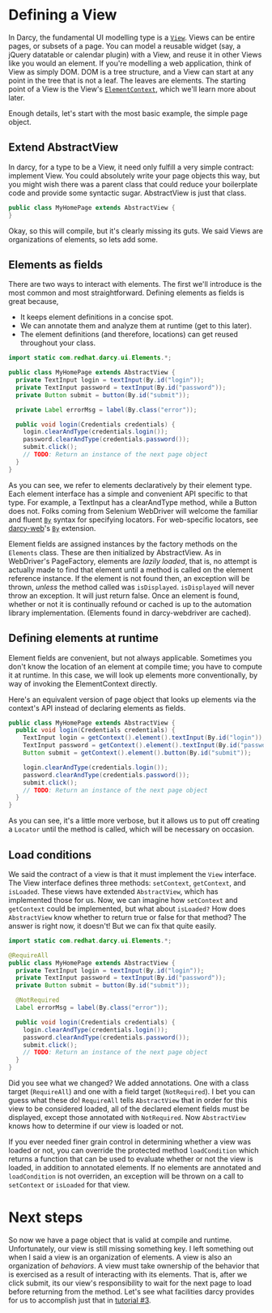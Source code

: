 # Defining a View

In Darcy, the fundamental UI modelling type is a [```View```][1]. Views can be entire pages, or subsets of a page. You can model a reusable widget (say, a jQuery datatable or calendar plugin) with a View, and reuse it in other Views like you would an element. If you're modelling a web application, think of View as simply DOM. DOM is a tree structure, and a View can start at any point in the tree that is not a leaf. The leaves are elements. The starting point of a View is the View's [```ElementContext```][4], which we'll learn more about later.

Enough details, let's start with the most basic example, the simple page object.

## Extend AbstractView
In darcy, for a type to be a View, it need only fulfill a very simple contract: implement View. You could absolutely write your page objects this way, but you might wish there was a parent class that could reduce your boilerplate code and provide some syntactic sugar. AbstractView is just that class.

```java
public class MyHomePage extends AbstractView {
}
```

Okay, so this will compile, but it's clearly missing its guts. We said Views are organizations of elements, so lets add some.

## Elements as fields
There are two ways to interact with elements. The first we'll introduce is the most common and most straightforward. Defining elements as fields is great because,

* It keeps element definitions in a concise spot.
* We can annotate them and analyze them at runtime (get to this later).
* The element definitions (and therefore, locations) can get reused throughout your class.

```java
import static com.redhat.darcy.ui.Elements.*;

public class MyHomePage extends AbstractView {
  private TextInput login = textInput(By.id("login"));
  private TextInput password = textInput(By.id("password"));
  private Button submit = button(By.id("submit"));

  private Label errorMsg = label(By.class("error"));

  public void login(Credentials credentials) {
    login.clearAndType(credentials.login());
    password.clearAndType(credentials.password());
    submit.click();
    // TODO: Return an instance of the next page object
  }
}
```

As you can see, we refer to elements declaratively by their element type. Each element interface has a simple and convenient API specific to that type. For example, a TextInput has a clearAndType method, while a Button does not. Folks coming from Selenium WebDriver will welcome the familiar and fluent [```By```][3] syntax for specifying locators. For web-specific locators, see [darcy-web][5]'s [```By```][6] extension.

Element fields are assigned instances by the factory methods on the ```Elements``` class. These are then initialized by AbstractView. As in WebDriver's PageFactory, elements are _lazily loaded_, that is, no attempt is actually made to find that element until a method is called on the element reference instance. If the element is not found then, an exception will be thrown, _unless_ the method called was ```isDisplayed```. ```isDisplayed``` will never throw an exception. It will just return false. Once an element is found, whether or not it is continually refound or cached is up to the automation library implementation. (Elements found in darcy-webdriver are cached).

## Defining elements at runtime
Element fields are convenient, but not always applicable. Sometimes you don't know the location of an element at compile time; you have to compute it at runtime. In this case, we will look up elements more conventionally, by way of invoking the ElementContext directly.

Here's an equivalent version of page object that looks up elements via the context's API instead of declaring elements as fields.

```java
public class MyHomePage extends AbstractView {
  public void login(Credentials credentials) {
    TextInput login = getContext().element().textInput(By.id("login"));
    TextInput password = getContext().element().textInput(By.id("password"));
    Button submit = getContext().element().button(By.id("submit"));

    login.clearAndType(credentials.login());
    password.clearAndType(credentials.password());
    submit.click();
    // TODO: Return an instance of the next page object
  }
}
```

As you can see, it's a little more verbose, but it allows us to put off creating a ```Locator``` until the method is called, which will be necessary on occasion.

## Load conditions
We said the contract of a view is that it must implement the ```View``` interface. The View interface defines three methods: ```setContext```, ```getContext```, and ```isLoaded```. These views have extended ```AbstractView```, which has implemented those for us. Now, we can imagine how ```setContext``` and ```getContext``` could be implemented, but what about ```isLoaded?``` How does ```AbstractView``` know whether to return true or false for that method? The answer is right now, it doesn't! But we can fix that quite easily.

```java
import static com.redhat.darcy.ui.Elements.*;

@RequireAll
public class MyHomePage extends AbstractView {
  private TextInput login = textInput(By.id("login"));
  private TextInput password = textInput(By.id("password"));
  private Button submit = button(By.id("submit"));

  @NotRequired
  Label errorMsg = label(By.class("error"));

  public void login(Credentials credentials) {
    login.clearAndType(credentials.login());
    password.clearAndType(credentials.password());
    submit.click();
    // TODO: Return an instance of the next page object
  }
}
```

Did you see what we changed? We added annotations. One with a class target (```RequireAll```) and one with a field target (```NotRequired```). I bet you can guess what these do! ```RequireAll``` tells ```AbstractView``` that in order for this view to be considered loaded, all of the declared element fields must be displayed, except those annotated with ```NotRequired```. Now ```AbstractView``` knows how to determine if our view is loaded or not.

If you ever needed finer grain control in determining whether a view was loaded or not, you can override the protected method ```loadCondition``` which returns a function that can be used to evaluate whether or not the view is loaded, in addition to annotated elements. If no elements are annotated and ```loadCondition``` is not overriden, an exception will be thrown on a call to ```setContext``` or ```isLoaded``` for that view.

# Next steps

So now we have a page object that is valid at compile and runtime. Unfortunately, our view is still missing something key. I left something out when I said a view is an organization of elements. A view is also an organization of _behaviors_. A view must take ownership of the behavior that is exercised as a result of interacting with its elements. That is, after we click submit, its our view's responsibility to wait for the next page to load before returning from the method. Let's see what facilities darcy provides for us to accomplish just that in [tutorial #3](getting_started/owning_behavior_in_views.md).

 [1]: https://github.com/darcy-framework/darcy/blob/master/src/main/java/com/redhat/darcy/ui/View.java
 [2]: https://github.com/darcy-framework/darcy/blob/master/src/main/java/com/redhat/darcy/ui/Locator.java
 [3]: https://github.com/darcy-framework/darcy/blob/master/src/main/java/com/redhat/darcy/ui/By.java
 [4]: https://github.com/darcy-framework/darcy/blob/master/src/main/java/com/redhat/darcy/ui/ElementContext.java
 [5]: https://github.com/darcy-framework/darcy-web/
 [6]: https://github.com/darcy-framework/darcy-web/blob/master/src/main/java/com/redhat/darcy/web/By.java

